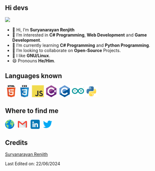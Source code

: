 ## Hi devs

<p align="left">
 <img src="https://readme-typing-svg.herokuapp.com/?lines=Welcome+to+my+GitHub+Profile!&center=true&width=360&height=30&weight=900&random=true&color=FFFFFF">
</p>

- 👋 Hi, I’m **Suryanarayan Renjith**
- 👀 I’m interested in **C# Programming**, **Web Development** and **Game Development**.
- 🌱 I’m currently learning **C# Programming** and **Python Programming**.
- 👀 I’m looking to collaborate on **Open-Source** Projects.
- 🐧 I like **GNU/Linux**.
- 😄 Pronouns **He/Him**.

## Languages known

<p>
<img src="https://raw.githubusercontent.com/devicons/devicon/1119b9f84c0290e0f0b38982099a2bd027a48bf1/icons/html5/html5-original-wordmark.svg" width="40px">
<img src="https://raw.githubusercontent.com/devicons/devicon/1119b9f84c0290e0f0b38982099a2bd027a48bf1/icons/css3/css3-original-wordmark.svg" width="40px">
<img src="https://raw.githubusercontent.com/devicons/devicon/1119b9f84c0290e0f0b38982099a2bd027a48bf1/icons/javascript/javascript-original.svg" width="40px">
<img src="https://raw.githubusercontent.com/devicons/devicon/1119b9f84c0290e0f0b38982099a2bd027a48bf1/icons/csharp/csharp-original.svg" width="40px">
<img src="https://raw.githubusercontent.com/devicons/devicon/1119b9f84c0290e0f0b38982099a2bd027a48bf1/icons/c/c-original.svg" width="40px">
<img src="https://raw.githubusercontent.com/devicons/devicon/1119b9f84c0290e0f0b38982099a2bd027a48bf1/icons/arduino/arduino-original.svg" width="40px">
<img src="https://raw.githubusercontent.com/devicons/devicon/1119b9f84c0290e0f0b38982099a2bd027a48bf1/icons/python/python-original.svg" width="40px">


</p>

## Where to find me

  <p align='left'>
   <a href="https://surya.is-a.dev/" target="_blank"><img height="30" src="./icons/earth.png"></a>
   &nbsp;&nbsp;<a href="https://surya.is-a.dev/Goto/?id=mail" target="_blank"><img height="30" src="./icons/gmail.png"></a>      
   &nbsp;&nbsp;<a href="https://surya.is-a.dev/Goto/?id=linkedin" target="_blank"><img height="30" src="./icons/linkedin.png"></a>
   &nbsp;&nbsp;<a href="https://surya.is-a.dev/Goto/?id=twitter" target="_blank"><img height="30" src="./icons/twitter.png"></a>
 </p>

## Credits
[Suryanarayan Renjith](https://github.com/suryanarayanrenjith)

Last Edited on: 22/06/2024
